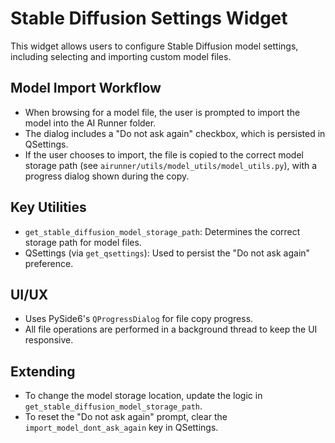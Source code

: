# Stable Diffusion Settings Widget

This widget allows users to configure Stable Diffusion model settings, including selecting and importing custom model files.

## Model Import Workflow
- When browsing for a model file, the user is prompted to import the model into the AI Runner folder.
- The dialog includes a "Do not ask again" checkbox, which is persisted in QSettings.
- If the user chooses to import, the file is copied to the correct model storage path (see `airunner/utils/model_utils/model_utils.py`), with a progress dialog shown during the copy.

## Key Utilities
- `get_stable_diffusion_model_storage_path`: Determines the correct storage path for model files.
- QSettings (via `get_qsettings`): Used to persist the "Do not ask again" preference.

## UI/UX
- Uses PySide6's `QProgressDialog` for file copy progress.
- All file operations are performed in a background thread to keep the UI responsive.

## Extending
- To change the model storage location, update the logic in `get_stable_diffusion_model_storage_path`.
- To reset the "Do not ask again" prompt, clear the `import_model_dont_ask_again` key in QSettings.
